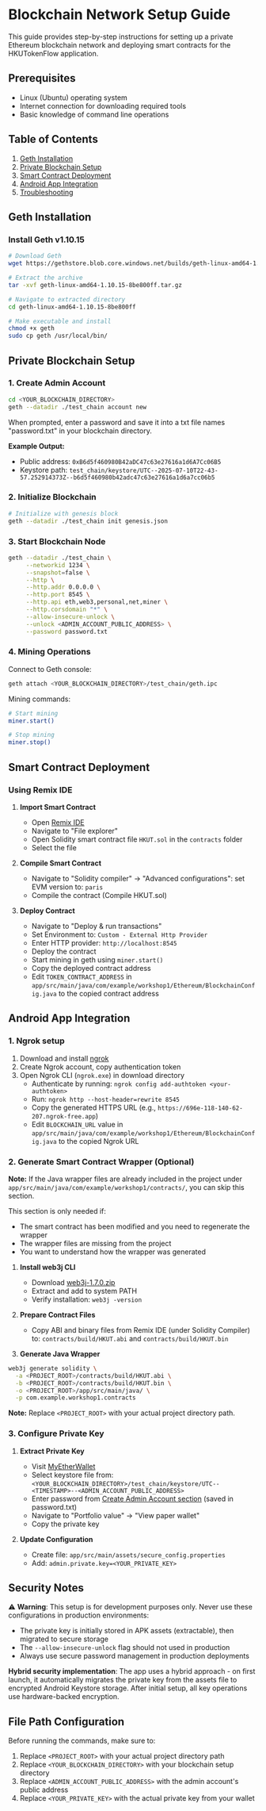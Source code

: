 # Blockchain Network Setup Guide

This guide provides step-by-step instructions for setting up a private Ethereum blockchain network and deploying smart contracts for the HKUTokenFlow application.

## Prerequisites

- Linux (Ubuntu) operating system
- Internet connection for downloading required tools
- Basic knowledge of command line operations

## Table of Contents

1. [Geth Installation](#geth-installation)
2. [Private Blockchain Setup](#private-blockchain-setup)
3. [Smart Contract Deployment](#smart-contract-deployment)
4. [Android App Integration](#android-app-integration)
5. [Troubleshooting](#troubleshooting)

## Geth Installation

### Install Geth v1.10.15

```bash
# Download Geth
wget https://gethstore.blob.core.windows.net/builds/geth-linux-amd64-1.10.15-8be800ff.tar.gz

# Extract the archive
tar -xvf geth-linux-amd64-1.10.15-8be800ff.tar.gz

# Navigate to extracted directory
cd geth-linux-amd64-1.10.15-8be800ff

# Make executable and install
chmod +x geth
sudo cp geth /usr/local/bin/
```

## Private Blockchain Setup

### 1. Create Admin Account

```bash
cd <YOUR_BLOCKCHAIN_DIRECTORY>
geth --datadir ./test_chain account new
```

When prompted, enter a password and save it into a txt file names "password.txt" in your blockchain directory.

**Example Output:**
- Public address: `0xB6d5f460980B42aDC47c63e27616a1d6A7Cc06B5`
- Keystore path: `test_chain/keystore/UTC--2025-07-10T22-43-57.252914373Z--b6d5f460980b42adc47c63e27616a1d6a7cc06b5`

### 2. Initialize Blockchain

```bash
# Initialize with genesis block
geth --datadir ./test_chain init genesis.json
```

### 3. Start Blockchain Node

```bash
geth --datadir ./test_chain \
     --networkid 1234 \
     --snapshot=false \
     --http \
     --http.addr 0.0.0.0 \
     --http.port 8545 \
     --http.api eth,web3,personal,net,miner \
     --http.corsdomain "*" \
     --allow-insecure-unlock \
     --unlock <ADMIN_ACCOUNT_PUBLIC_ADDRESS> \
     --password password.txt
```

### 4. Mining Operations

Connect to Geth console:
```bash
geth attach <YOUR_BLOCKCHAIN_DIRECTORY>/test_chain/geth.ipc
```

Mining commands:
```bash
# Start mining
miner.start()

# Stop mining
miner.stop()
```

## Smart Contract Deployment

### Using Remix IDE

1. **Import Smart Contract**
    - Open [Remix IDE](https://remix.ethereum.org/)
    - Navigate to "File explorer"
    - Open Solidity smart contract file `HKUT.sol` in the `contracts` folder
    - Select the file

2. **Compile Smart Contract**
    - Navigate to "Solidity compiler" → "Advanced configurations": set EVM version to: `paris`
    - Compile the contract (Compile HKUT.sol)

3. **Deploy Contract**
   - Navigate to "Deploy & run transactions"
   - Set Environment to: `Custom - External Http Provider`
   - Enter HTTP provider: `http://localhost:8545`
   - Deploy the contract
   - Start mining in geth using `miner.start()`
   - Copy the deployed contract address
   - Edit `TOKEN_CONTRACT_ADDRESS` in `app/src/main/java/com/example/workshop1/Ethereum/BlockchainConfig.java` to the copied contract address

## Android App Integration

### 1. Ngrok setup

1. Download and install [ngrok](https://ngrok.com/downloads/windows?tab=download)
2. Create Ngrok account, copy authentication token
3. Open Ngrok CLI (`ngrok.exe`) in download directory 
   - Authenticate by running: `ngrok config add-authtoken <your-authtoken>`
   - Run: `ngrok http --host-header=rewrite 8545`
   - Copy the generated HTTPS URL (e.g., `https://696e-118-140-62-207.ngrok-free.app`)
   - Edit `BLOCKCHAIN_URL` value in `app/src/main/java/com/example/workshop1/Ethereum/BlockchainConfig.java` to the copied Ngrok URL
   

### 2. Generate Smart Contract Wrapper (Optional)

**Note:** If the Java wrapper files are already included in the project under `app/src/main/java/com/example/workshop1/contracts/`, you can skip this section.

This section is only needed if:
- The smart contract has been modified and you need to regenerate the wrapper
- The wrapper files are missing from the project
- You want to understand how the wrapper was generated

1. **Install web3j CLI**
   - Download [web3j-1.7.0.zip](https://github.com/LFDT-web3j/web3j-cli/releases/tag/v1.7.0)
   - Extract and add to system PATH
   - Verify installation: `web3j -version`

2. **Prepare Contract Files**
   - Copy ABI and binary files from Remix IDE (under Solidity Compiler) to:
     `contracts/build/HKUT.abi` and `contracts/build/HKUT.bin`

3. **Generate Java Wrapper**
```bash
web3j generate solidity \
  -a <PROJECT_ROOT>/contracts/build/HKUT.abi \
  -b <PROJECT_ROOT>/contracts/build/HKUT.bin \
  -o <PROJECT_ROOT>/app/src/main/java/ \
  -p com.example.workshop1.contracts
```

**Note:** Replace `<PROJECT_ROOT>` with your actual project directory path.

### 3. Configure Private Key

1. **Extract Private Key**
   - Visit [MyEtherWallet](https://www.myetherwallet.com/wallet/access/software?type=keystore)
   - Select keystore file from: `<YOUR_BLOCKCHAIN_DIRECTORY>/test_chain/keystore/UTC--<TIMESTAMP>--<ADMIN_ACCOUNT_PUBLIC_ADDRESS>`
   - Enter password from [Create Admin Account section](#1-create-admin-account) (saved in password.txt)
   - Navigate to "Portfolio value" → "View paper wallet"
   - Copy the private key

2. **Update Configuration**
   - Create file: `app/src/main/assets/secure_config.properties`
   - Add: `admin.private.key=<YOUR_PRIVATE_KEY>`

## Security Notes

⚠️ **Warning**: This setup is for development purposes only. Never use these configurations in production environments:

- The private key is initially stored in APK assets (extractable), then migrated to secure storage
- The `--allow-insecure-unlock` flag should not used in production
- Always use secure password management in production deployments

**Hybrid security implementation**: The app uses a hybrid approach - on first launch, it automatically migrates the private key from the assets file to encrypted Android Keystore storage. After initial setup, all key operations use hardware-backed encryption.

## File Path Configuration

Before running the commands, make sure to:

1. Replace `<PROJECT_ROOT>` with your actual project directory path
2. Replace `<YOUR_BLOCKCHAIN_DIRECTORY>` with your blockchain setup directory
3. Replace `<ADMIN_ACCOUNT_PUBLIC_ADDRESS>` with the admin account's public address
4. Replace `<YOUR_PRIVATE_KEY>` with the actual private key from your wallet
